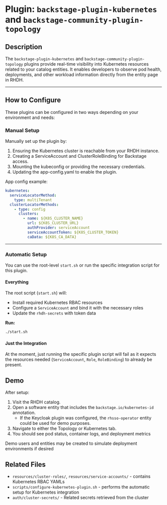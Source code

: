 # Plugin: `backstage-plugin-kubernetes` and `backstage-community-plugin-topology`

## Description

The `backstage-plugin-kubernetes` and `backstage-community-plugin-topology` plugins provide real-time visibility into Kubernetes resources related to your catalog entities. It enables developers to observe pod health, deployments, and other workload information directly from the entity page in RHDH.

---

## How to Configure

These plugins can be configured in two ways depending on your environment and needs:

### Manual Setup

Manually set up the plugin by:

1. Ensuring the Kubernetes cluster is reachable from your RHDH instance.
2. Creating a ServiceAccount and ClusterRoleBinding for Backstage access.
3. Mounting the kubeconfig or providing the necessary credentials.
4. Updating the app-config.yaml to enable the plugin.

App config example:

```YAML
kubernetes:
  serviceLocatorMethod:
    type: multiTenant
  clusterLocatorMethods:
    - type: config
      clusters:
        - name: ${K8S_CLUSTER_NAME}
          url: ${K8S_CLUSTER_URL}
          authProvider: serviceAccount
          serviceAccountToken: ${K8S_CLUSTER_TOKEN}
          caData: ${K8S_CA_DATA}
```

---

### Automatic Setup

You can use the root-level `start.sh` or run the specific integration script for this plugin.

#### Everything

The root script (`start.sh`) will:

- Install required Kubernetes RBAC resources
- Configure a `ServiceAccount` and bind it with the necessary roles
- Update the `rhdh-secrets` with token data

**Run:**

```bash
./start.sh
```

#### Just the Integration

At the moment, just running the specific plugin script will fail as it expects the resources needed (`ServiceAccount`, `Role`, `RoleBinding`) to already be present.

## Demo

After setup:

1. Visit the RHDH catalog.
2. Open a software entity that includes the `backstage.io/kubernetes-id` annotation.
   - If the Keycloak plugin was configured, the `rhsso-operator` entity could be used for demo purposes.
3. Navigate to either the Topology or Kubernetes tab.
4. You should see pod status, container logs, and deployment metrics

Demo users and entities may be created to simulate deployment environments if desired

## Related Files

- `resources/cluster-roles/`, `resources/service-accounts/` - contains Kubernetes RBAC YAMLs
- `scripts/configure-kubernetes-plugin.sh` - performs the automatic setup for Kubernetes integration
- `auth/cluster-secrets/` - Related secrets retrieved from the cluster
